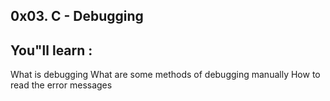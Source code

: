 ## 0x03. C - Debugging

## You"ll learn :
What is debugging
What are some methods of debugging manually
How to read the error messages
